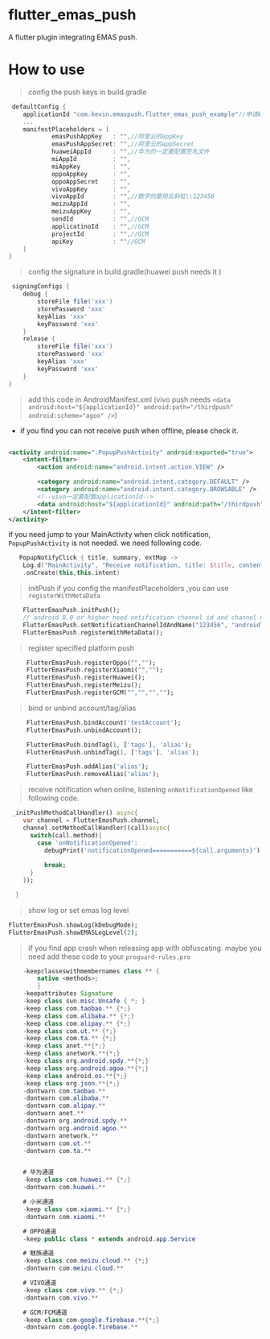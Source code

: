 # flutter_emas_push

A flutter plugin integrating EMAS push.

# How to use

> config the push keys in build.gradle

```groovy
 defaultConfig {
    applicationId "com.kevin.emaspush.flutter_emas_push_example"//申请key的包名
    ...
    manifestPlaceholders = [
            emasPushAppKey   : "",//阿里云的appKey
            emasPushAppSecret: "",//阿里云的appSecret
            huaweiAppId      : "",//华为的一定要配置签名文件
            miAppId          : "",
            miAppKey         : "",
            oppoAppKey       : "",
            oppoAppSecret    : "",
            vivoAppKey       : "",
            vivoAppId        : "",//数字的要用反斜杠\\123456
            meizuAppId       : "",
            meizuAppKey      : "",
            sendId           : "",//GCM
            applicatinoId    : "",//GCM
            projectId        : "",//GCM
            apiKey           : ""//GCM
    ]
}
```

> config the signature in build.gradle(huawei push needs it )

```groovy
 signingConfigs {
    debug {
        storeFile file('xxx')
        storePassword 'xxx'
        keyAlias 'xxx'
        keyPassword 'xxx'
    }
    release {
        storeFile file('xxx')
        storePassword 'xxx'
        keyAlias 'xxx'
        keyPassword 'xxx'
    }
}
```

> add this code in AndroidManifest.xml (vivo push needs `<data android:host="${applicationId}"
android:path="/thirdpush"
android:scheme="agoo" />`)

* if you find you can not receive push when offline, please check it.


```xml

<activity android:name=".PopupPushActivity" android:exported="true">
    <intent-filter>
        <action android:name="android.intent.action.VIEW" />

        <category android:name="android.intent.category.DEFAULT" />
        <category android:name="android.intent.category.BROWSABLE" />
        <!--vivo一定要配置applicationId-->
        <data android:host="${applicationId}" android:path="/thirdpush" android:scheme="agoo" />
    </intent-filter>
</activity>
```
if you need jump to your MainActivity when click notification, `PopupPushActivity` is not needed. we need following code.
```kotlin
   PopupNotifyClick { title, summary, extMap ->
    Log.d("MainActivity", "Receive notification, title: $title, content: $summary, extraMap:$extMap")}
    .onCreate(this,this.intent)

```

> initPush
> if you config the manifestPlaceholders ,you can use `registerWithMetaData`
```dart
    FlutterEmasPush.initPush();
    // android 8.0 or higher need notification channel id and channel name
    FlutterEmasPush.setNotificationChannelIdAndName("123456", "androidTest");
    FlutterEmasPush.registerWithMetaData();
```
>  register specified platform push
```dart
     FlutterEmasPush.registerOppo("","");
     FlutterEmasPush.registerXiaomi("","");
     FlutterEmasPush.registerHuawei();
     FlutterEmasPush.registerMeizu();
     FlutterEmasPush.registerGCM("","","","");

```
> bind or unbind account/tag/alias
```dart
     FlutterEmasPush.bindAccount('testAccount');
     FlutterEmasPush.unbindAccount();

     FlutterEmasPush.bindTag(1, ['tags'], 'alias');
     FlutterEmasPush.unbindTag(1, ['tags'], 'alias');

     FlutterEmasPush.addAlias('alias');
     FlutterEmasPush.removeAlias('alias');

```
> receive notification when online, listening `onNotificationOpened` like following code.
```dart
 _initPushMethodCallHandler() async{
    var channel = FlutterEmasPush.channel;
    channel.setMethodCallHandler((call)async{
      switch(call.method){
        case 'onNotificationOpened':
          debugPrint('notificationOpened===========${call.arguments}');
       
          break;
      }
    });

  }
```
> show log or set emas log level
```dart
FlutterEmasPush.showLog(kDebugMode);
FlutterEmasPush.showEMASLogLevel(2);

```
> if you find app crash when releasing app with obfuscating. maybe you need add these code to your `proguard-rules.pro`
```java
    -keepclasseswithmembernames class ** {
        native <methods>;
        }
    -keepattributes Signature
    -keep class sun.misc.Unsafe { *; }
    -keep class com.taobao.** {*;}
    -keep class com.alibaba.** {*;}
    -keep class com.alipay.** {*;}
    -keep class com.ut.** {*;}
    -keep class com.ta.** {*;}
    -keep class anet.**{*;}
    -keep class anetwork.**{*;}
    -keep class org.android.spdy.**{*;}
    -keep class org.android.agoo.**{*;}
    -keep class android.os.**{*;}
    -keep class org.json.**{*;}
    -dontwarn com.taobao.**
    -dontwarn com.alibaba.**
    -dontwarn com.alipay.**
    -dontwarn anet.**
    -dontwarn org.android.spdy.**
    -dontwarn org.android.agoo.**
    -dontwarn anetwork.**
    -dontwarn com.ut.**
    -dontwarn com.ta.**


    # 华为通道
    -keep class com.huawei.** {*;}
    -dontwarn com.huawei.**

    # 小米通道
    -keep class com.xiaomi.** {*;}
    -dontwarn com.xiaomi.**

    # OPPO通道
    -keep public class * extends android.app.Service

    # 魅族通道
    -keep class com.meizu.cloud.** {*;}
    -dontwarn com.meizu.cloud.**

    # VIVO通道
    -keep class com.vivo.** {*;}
    -dontwarn com.vivo.**

    # GCM/FCM通道
    -keep class com.google.firebase.**{*;}
    -dontwarn com.google.firebase.**

```

